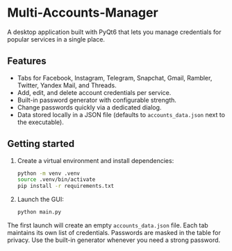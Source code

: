 # Multi-Accounts-Manager

A desktop application built with PyQt6 that lets you manage credentials for popular services in a single place.

## Features

- Tabs for Facebook, Instagram, Telegram, Snapchat, Gmail, Rambler, Twitter, Yandex Mail, and Threads.
- Add, edit, and delete account credentials per service.
- Built-in password generator with configurable strength.
- Change passwords quickly via a dedicated dialog.
- Data stored locally in a JSON file (defaults to `accounts_data.json` next to the executable).

## Getting started

1. Create a virtual environment and install dependencies:

   ```bash
   python -m venv .venv
   source .venv/bin/activate
   pip install -r requirements.txt
   ```

2. Launch the GUI:

   ```bash
   python main.py
   ```

The first launch will create an empty `accounts_data.json` file. Each tab maintains its own list of credentials. Passwords are masked in the table for privacy. Use the built-in generator whenever you need a strong password.
